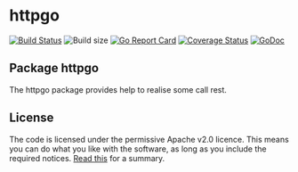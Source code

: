 # httpgo

[![Build Status](https://travis-ci.org/patrickalin/httpgo.svg?branch=master)](https://travis-ci.org/patrickalin/httpgo)
![Build size](https://reposs.herokuapp.com/?path=patrickalin/httpgo)
[![Go Report Card](https://goreportcard.com/badge/github.com/patrickalin/httpgo)](https://goreportcard.com/report/github.com/patrickalin/httpgo)
[![Coverage Status](https://coveralls.io/repos/github/patrickalin/httpgo/badge.svg?branch=master)](https://coveralls.io/github/patrickalin/httpgo?branch=master)
[![GoDoc](http://godoc.org/github.com/patrickalin/httpgo?status.svg)](http://godoc.org/github.com/patrickalin/httpgo)

## Package httpgo

The httpgo package provides help to realise some call rest.

## License

The code is licensed under the permissive Apache v2.0 licence. This means you can do what you like with the software, as long as you include the required notices. [Read this](https://tldrlegal.com/license/apache-license-2.0-(apache-2.0)) for a summary.
